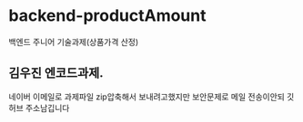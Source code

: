 # backend-productAmount
백엔드 주니어 기술과제(상품가격 산정)


## 김우진 엔코드과제. 
네이버 이메일로 과제파일 zip압축해서 보내려고했지만 보안문제로 메일 전송이안되 깃허브 주소남깁니다 

